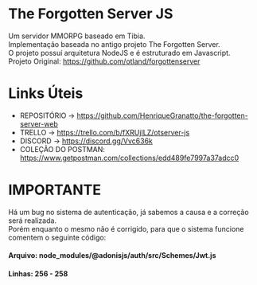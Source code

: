 # The Forgotten Server JS
Um servidor MMORPG baseado em Tibia.  
Implementação baseada no antigo projeto The Forgotten Server.  
O projeto possuí arquitetura NodeJS e é estruturado em Javascript.  
Projeto Original: https://github.com/otland/forgottenserver

# Links Úteis
- REPOSITÓRIO -> https://github.com/HenriqueGranatto/the-forgotten-server-web
- TRELLO -> https://trello.com/b/fXRUjILZ/otserver-js
- DISCORD -> https://discord.gg/Vvc636k  
- COLEÇÃO DO POSTMAN: https://www.getpostman.com/collections/edd489fe7997a37adcc0

# IMPORTANTE
Há um bug no sistema de autenticação, já sabemos a causa e a correção será realizada.  
Porém enquanto o mesmo não é corrigido, para que o sistema funcione comentem o seguinte código:  
  
#### Arquivo: node_modules/@adonisjs/auth/src/Schemes/Jwt.js  
#### Linhas: 256 - 258
